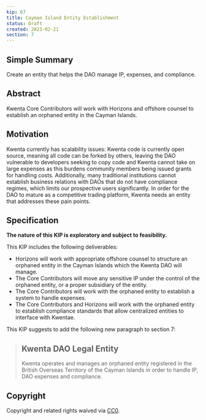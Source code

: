 ```yaml
---
kip: 67
title: Cayman Island Entity Establishment
status: Draft
created: 2023-02-21
section: 7
---
```


## Simple Summary

Create an entity that helps the DAO manage IP, expenses, and compliance.

## Abstract

Kwenta Core Contributors will work with Horizons and offshore counsel to establish an orphaned entity in the Cayman Islands.

## Motivation

Kwenta currently has scalability issues: Kwenta code is currently open source, meaning all code can be forked by others, leaving the DAO vulnerable to developers seeking to copy code and Kwenta cannot take on large expenses as this burdens community members being issued grants for handling costs. Additionally, many traditional institutions cannot establish business relations with DAOs that do not have compliance regimes, which limits our prospective users significantly. In order for the DAO to mature as a competitive trading platform, Kwenta needs an entity that addresses these pain points.

## Specification

**The nature of this KIP is exploratory and subject to feasibility.**

This KIP includes the following deliverables: 
* Horizons will work with appropriate offshore counsel to structure an orphaned entity in the Cayman Islands which the Kwenta DAO will manage.
* The Core Contributors will move any sensitive IP under the control of the orphaned entity, or a proper subsidiary of the entity.
* The Core Contributors will work with the orphaned entity to establish a system to handle expenses. 
* The Core Contributors and Horizons will work with the orphaned entity to establish compliance standards that allow centralized entities to interface with Kwentae. 

This KIP suggests to add the following new paragraph to section 7:
 
> ## Kwenta DAO Legal Entity
> Kwenta operates and manages an orphaned entity registered in the British Overseas Territory of the Cayman Islands in order to handle IP, DAO expenses and compliance.

## Copyright	
Copyright and related rights waived via [CC0](https://creativecommons.org/publicdomain/zero/1.0/).